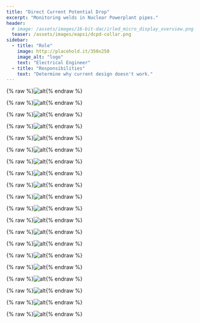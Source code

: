 ```yaml
---
title: "Direct Current Potential Drop"
excerpt: "Monitoring welds in Nuclear Powerplant pipes."
header:
  # image: /assets/images/16-bit-dac/irled_micro_display_overview.png
  teaser: /assets/images/eapsi/dcpd-collar.png
sidebar:
  - title: "Role"
    image: http://placehold.it/350x250
    image_alt: "logo"
    text: "Electrical Engineer"
  - title: "Responsibilities"
    text: "Determine why current design doesn't work."
---
```

<!-- FIXME -->
{% raw %}![alt](/assets/images/eapsi/eapsi/Slide3.png){% endraw %}

{% raw %}![alt](/assets/images/eapsi/eapsi/Slide4.png){% endraw %}

{% raw %}![alt](/assets/images/eapsi/eapsi/Slide5.png){% endraw %}

{% raw %}![alt](/assets/images/eapsi/eapsi/Slide6.png){% endraw %}

{% raw %}![alt](/assets/images/eapsi/eapsi/Slide7.png){% endraw %}

{% raw %}![alt](/assets/images/eapsi/eapsi/Slide8.png){% endraw %}

{% raw %}![alt](/assets/images/eapsi/eapsi/Slide9.png){% endraw %}

{% raw %}![alt](/assets/images/eapsi/eapsi/Slide10.png){% endraw %}

{% raw %}![alt](/assets/images/eapsi/eapsi/Slide11.png){% endraw %}

{% raw %}![alt](/assets/images/eapsi/eapsi/Slide12.png){% endraw %}

{% raw %}![alt](/assets/images/eapsi/eapsi/Slide13.png){% endraw %}

{% raw %}![alt](/assets/images/eapsi/eapsi/Slide14.png){% endraw %}

{% raw %}![alt](/assets/images/eapsi/eapsi/Slide15.png){% endraw %}

{% raw %}![alt](/assets/images/eapsi/eapsi/Slide16.png){% endraw %}

{% raw %}![alt](/assets/images/eapsi/eapsi/Slide17.png){% endraw %}

{% raw %}![alt](/assets/images/eapsi/eapsi/Slide18.png){% endraw %}

{% raw %}![alt](/assets/images/eapsi/eapsi/Slide19.png){% endraw %}

{% raw %}![alt](/assets/images/eapsi/eapsi/Slide20.png){% endraw %}

{% raw %}![alt](/assets/images/eapsi/eapsi/Slide21.png){% endraw %}

{% raw %}![alt](/assets/images/eapsi/eapsi/Slide22.png){% endraw %}